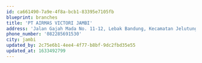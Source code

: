 ```yaml
---
id: ca661490-7a9e-4f8a-bcb1-83395e7105fb
blueprint: branches
title: 'PT AIRMAS VICTORI JAMBI'
address: 'Jalan Gajah Mada No. 11-12, Lebak Bandung, Kecamatan Jelutung, Kota Jambi, Jambi'
phone_number: '082285691530'
city: jambi
updated_by: 2c75e6b1-4ee4-4f77-b8bf-9dc2fbd35e55
updated_at: 1633492799
---
```

